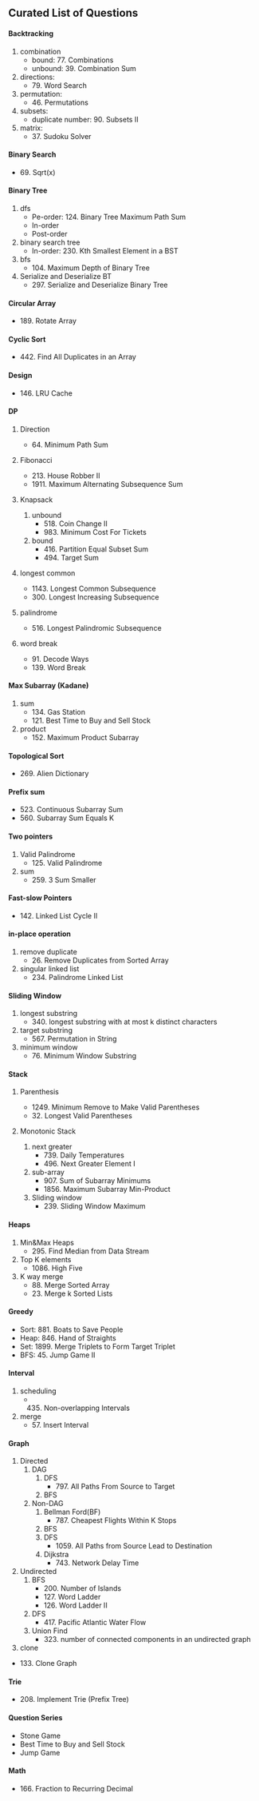 ## Curated List of Questions

#### Backtracking
1) combination
   - bound: 77\. Combinations
   - unbound: 39\. Combination Sum 
2) directions: 
   - 79\. Word Search
3) permutation: 
   - 46\. Permutations
4) subsets: 
   - duplicate number: 90\. Subsets II
5) matrix: 
   - 37\. Sudoku Solver

#### Binary Search
- 69\. Sqrt(x)

#### Binary Tree
1) dfs
   - Pe-order: 124\. Binary Tree Maximum Path Sum
   - In-order
   - Post-order
2) binary search tree
   - In-order: 230\. Kth Smallest Element in a BST
3) bfs
   - 104\. Maximum Depth of Binary Tree
4) Serialize and Deserialize BT
   - 297\. Serialize and Deserialize Binary Tree

#### Circular Array
- 189\. Rotate Array


#### Cyclic Sort
- 442\. Find All Duplicates in an Array

#### Design
- 146\. LRU Cache

#### DP
1) Direction
    - 64\. Minimum Path Sum
2) Fibonacci
    - 213\. House Robber II
    - 1911\. Maximum Alternating Subsequence Sum
3) Knapsack
   1) unbound
       - 518\. Coin Change II
       - 983\. Minimum Cost For Tickets
   2) bound
       - 416\. Partition Equal Subset Sum
       - 494\. Target Sum
4) longest common
      - 1143\. Longest Common Subsequence
      - 300\. Longest Increasing Subsequence
5) palindrome
   - 516\. Longest Palindromic Subsequence

6) word break
   - 91\. Decode Ways
   - 139\. Word Break

#### Max Subarray (Kadane)
1) sum
   - 134\. Gas Station
   - 121\. Best Time to Buy and Sell Stock
2) product
   - 152\. Maximum Product Subarray

#### Topological Sort
- 269\. Alien Dictionary

#### Prefix sum
- 523\. Continuous Subarray Sum
- 560\. Subarray Sum Equals K

#### Two pointers
1) Valid Palindrome
   - 125\. Valid Palindrome
2) sum 
   - 259\. 3 Sum Smaller

#### Fast-slow Pointers
- 142\. Linked List Cycle II

#### in-place operation
1) remove duplicate
   - 26\. Remove Duplicates from Sorted Array
2) singular linked list
   - 234\. Palindrome Linked List

#### Sliding Window
1) longest substring
   - 340\. longest substring with at most k distinct characters
2) target substring
   - 567\. Permutation in String
3) minimum window
   - 76\. Minimum Window Substring

#### Stack 
1) Parenthesis
   - 1249\. Minimum Remove to Make Valid Parentheses
   - 32\. Longest Valid Parentheses

2) Monotonic Stack
   1) next greater
      - 739\. Daily Temperatures
      - 496\. Next Greater Element I
   2) sub-array
      - 907\. Sum of Subarray Minimums
      - 1856\. Maximum Subarray Min-Product
   3) Sliding window
      - 239\. Sliding Window Maximum
   
#### Heaps
1) Min&Max Heaps
   - 295\. Find Median from Data Stream
2) Top K elements
   - 1086\. High Five
3) K way merge
   - 88\. Merge Sorted Array
   - 23\. Merge k Sorted Lists

#### Greedy
- Sort: 881\. Boats to Save People
- Heap: 846\. Hand of Straights
- Set: 1899\. Merge Triplets to Form Target Triplet
- BFS: 45\. Jump Game II

#### Interval
1) scheduling
   - 435. Non-overlapping Intervals
2) merge
   - 57\. Insert Interval

#### Graph
1) Directed
   1) DAG
      1) DFS
         - 797\. All Paths From Source to Target
      2) BFS
   2) Non-DAG
      1) Bellman Ford(BF)
         - 787\. Cheapest Flights Within K Stops
      2) BFS
      3) DFS
         - 1059\. All Paths from Source Lead to Destination
      4) Dijkstra
         - 743\. Network Delay Time
2) Undirected
   1) BFS
      - 200\. Number of Islands
      - 127\. Word Ladder
      - 126\. Word Ladder II
   2) DFS
      - 417\. Pacific Atlantic Water Flow
   3) Union Find
      - 323\. number of connected components in an undirected graph
3) clone
- 133\. Clone Graph

#### Trie 
- 208\. Implement Trie (Prefix Tree)

#### Question Series
- Stone Game
- Best Time to Buy and Sell Stock
- Jump Game

#### Math
- 166\. Fraction to Recurring Decimal





